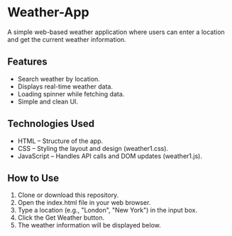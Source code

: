 # Weather-App
A simple web-based weather application where users can enter a location and get the current weather information.

## Features
- Search weather by location.
- Displays real-time weather data.
- Loading spinner while fetching data.
- Simple and clean UI.

## Technologies Used
- HTML – Structure of the app.
- CSS – Styling the layout and design (weather1.css).
- JavaScript – Handles API calls and DOM updates (weather1.js).

## How to Use
1. Clone or download this repository.
2. Open the index.html file in your web browser.
3. Type a location (e.g., "London", "New York") in the input box.
4. Click the Get Weather button.
5. The weather information will be displayed below.



